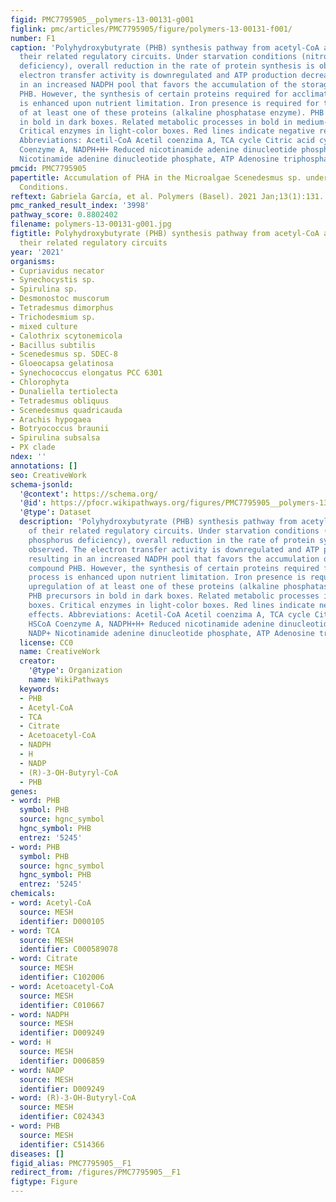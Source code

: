 ```yaml
---
figid: PMC7795905__polymers-13-00131-g001
figlink: pmc/articles/PMC7795905/figure/polymers-13-00131-f001/
number: F1
caption: 'Polyhydroxybutyrate (PHB) synthesis pathway from acetyl-CoA and some of
  their related regulatory circuits. Under starvation conditions (nitrogen and phosphorus
  deficiency), overall reduction in the rate of protein synthesis is observed. The
  electron transfer activity is downregulated and ATP production decreases, resulting
  in an increased NADPH pool that favors the accumulation of the storage compound
  PHB. However, the synthesis of certain proteins required for acclimation process
  is enhanced upon nutrient limitation. Iron presence is required for the upregulation
  of at least one of these proteins (alkaline phosphatase enzyme). PHB precursors
  in bold in dark boxes. Related metabolic processes in bold in medium-color boxes.
  Critical enzymes in light-color boxes. Red lines indicate negative regulatory effects.
  Abbreviations: Acetil-CoA Acetil coenzima A, TCA cycle Citric acid cycle, HSCoA
  Coenzyme A, NADPH+H+ Reduced nicotinamide adenine dinucleotide phosphate, NADP+
  Nicotinamide adenine dinucleotide phosphate, ATP Adenosine triphosphate.'
pmcid: PMC7795905
papertitle: Accumulation of PHA in the Microalgae Scenedesmus sp. under Nutrient-Deficient
  Conditions.
reftext: Gabriela García, et al. Polymers (Basel). 2021 Jan;13(1):131.
pmc_ranked_result_index: '3998'
pathway_score: 0.8802402
filename: polymers-13-00131-g001.jpg
figtitle: Polyhydroxybutyrate (PHB) synthesis pathway from acetyl-CoA and some of
  their related regulatory circuits
year: '2021'
organisms:
- Cupriavidus necator
- Synechocystis sp.
- Spirulina sp.
- Desmonostoc muscorum
- Tetradesmus dimorphus
- Trichodesmium sp.
- mixed culture
- Calothrix scytonemicola
- Bacillus subtilis
- Scenedesmus sp. SDEC-8
- Gloeocapsa gelatinosa
- Synechococcus elongatus PCC 6301
- Chlorophyta
- Dunaliella tertiolecta
- Tetradesmus obliquus
- Scenedesmus quadricauda
- Arachis hypogaea
- Botryococcus braunii
- Spirulina subsalsa
- PX clade
ndex: ''
annotations: []
seo: CreativeWork
schema-jsonld:
  '@context': https://schema.org/
  '@id': https://pfocr.wikipathways.org/figures/PMC7795905__polymers-13-00131-g001.html
  '@type': Dataset
  description: 'Polyhydroxybutyrate (PHB) synthesis pathway from acetyl-CoA and some
    of their related regulatory circuits. Under starvation conditions (nitrogen and
    phosphorus deficiency), overall reduction in the rate of protein synthesis is
    observed. The electron transfer activity is downregulated and ATP production decreases,
    resulting in an increased NADPH pool that favors the accumulation of the storage
    compound PHB. However, the synthesis of certain proteins required for acclimation
    process is enhanced upon nutrient limitation. Iron presence is required for the
    upregulation of at least one of these proteins (alkaline phosphatase enzyme).
    PHB precursors in bold in dark boxes. Related metabolic processes in bold in medium-color
    boxes. Critical enzymes in light-color boxes. Red lines indicate negative regulatory
    effects. Abbreviations: Acetil-CoA Acetil coenzima A, TCA cycle Citric acid cycle,
    HSCoA Coenzyme A, NADPH+H+ Reduced nicotinamide adenine dinucleotide phosphate,
    NADP+ Nicotinamide adenine dinucleotide phosphate, ATP Adenosine triphosphate.'
  license: CC0
  name: CreativeWork
  creator:
    '@type': Organization
    name: WikiPathways
  keywords:
  - PHB
  - Acetyl-CoA
  - TCA
  - Citrate
  - Acetoacetyl-CoA
  - NADPH
  - H
  - NADP
  - (R)-3-OH-Butyryl-CoA
  - PHB
genes:
- word: PHB
  symbol: PHB
  source: hgnc_symbol
  hgnc_symbol: PHB
  entrez: '5245'
- word: PHB
  symbol: PHB
  source: hgnc_symbol
  hgnc_symbol: PHB
  entrez: '5245'
chemicals:
- word: Acetyl-CoA
  source: MESH
  identifier: D000105
- word: TCA
  source: MESH
  identifier: C000589078
- word: Citrate
  source: MESH
  identifier: C102006
- word: Acetoacetyl-CoA
  source: MESH
  identifier: C010667
- word: NADPH
  source: MESH
  identifier: D009249
- word: H
  source: MESH
  identifier: D006859
- word: NADP
  source: MESH
  identifier: D009249
- word: (R)-3-OH-Butyryl-CoA
  source: MESH
  identifier: C024343
- word: PHB
  source: MESH
  identifier: C514366
diseases: []
figid_alias: PMC7795905__F1
redirect_from: /figures/PMC7795905__F1
figtype: Figure
---
```

